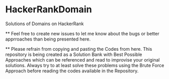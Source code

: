 # HackerRankDomain
Solutions of Domains on HackerRank

** Feel free to create new issues to let me know about the bugs or better apprroaches than being presented here.

** Please refrain from copying and pasting the Codes from here. This repository is being created as a Solution Bank with Best Possible Approaches which can be referenced and read to improvise your original solutions. Always try to at least solve these problems using the Brute Force Approach before reading the codes available in the Repository.
